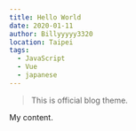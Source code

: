 ```yaml
---
title: Hello World
date: 2020-01-11
author: Billyyyyy3320
location: Taipei  
tags: 
  - JavaScript
  - Vue
  - japanese
---
```


> This is official blog theme.

My content.
